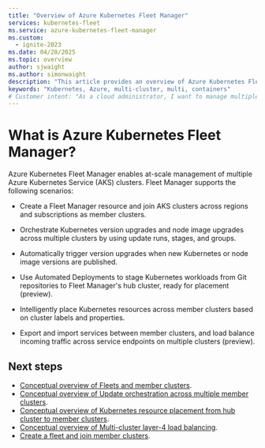 ```yaml
---
title: "Overview of Azure Kubernetes Fleet Manager"
services: kubernetes-fleet
ms.service: azure-kubernetes-fleet-manager
ms.custom:
  - ignite-2023
ms.date: 04/28/2025
ms.topic: overview
author: sjwaight
ms.author: simonwaight
description: "This article provides an overview of Azure Kubernetes Fleet Manager."
keywords: "Kubernetes, Azure, multi-cluster, multi, containers"
# Customer intent: "As a cloud administrator, I want to manage multiple Kubernetes clusters efficiently, so that I can streamline upgrades, deployments, and resource allocation across my organization's infrastructure."
---
```


# What is Azure Kubernetes Fleet Manager?

Azure Kubernetes Fleet Manager enables at-scale management of multiple Azure Kubernetes Service (AKS) clusters. Fleet Manager supports the following scenarios:

* Create a Fleet Manager resource and join AKS clusters across regions and subscriptions as member clusters.

* Orchestrate Kubernetes version upgrades and node image upgrades across multiple clusters by using update runs, stages, and groups.

* Automatically trigger version upgrades when new Kubernetes or node image versions are published.

* Use Automated Deployments to stage Kubernetes workloads from Git repositories to Fleet Manager's hub cluster, ready for placement (preview).

* Intelligently place Kubernetes resources across member clusters based on cluster labels and properties.

* Export and import services between member clusters, and load balance incoming traffic across service endpoints on multiple clusters (preview).

## Next steps

* [Conceptual overview of Fleets and member clusters](./concepts-fleet.md).
* [Conceptual overview of Update orchestration across multiple member clusters](./concepts-update-orchestration.md).
* [Conceptual overview of Kubernetes resource placement from hub cluster to member clusters](./concepts-resource-propagation.md).
* [Conceptual overview of Multi-cluster layer-4 load balancing](./concepts-l4-load-balancing.md).
* [Create a fleet and join member clusters](./quickstart-create-fleet-and-members.md).
